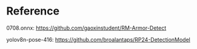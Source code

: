 # Reference

0708.onnx: https://github.com/gaoxinstudent/RM-Armor-Detect

yolov8n-pose-416: https://github.com/broalantaps/RP24-DetectionModel
